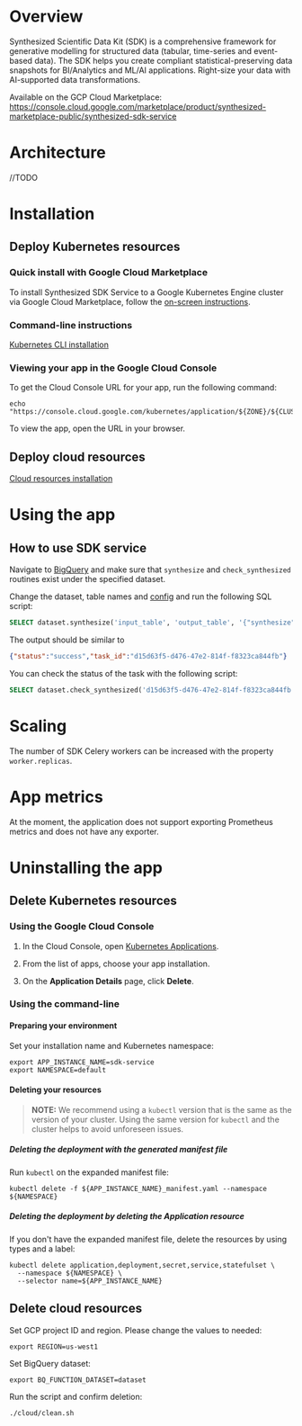 # Overview

Synthesized Scientific Data Kit (SDK) is a comprehensive framework for generative modelling for structured data (tabular, time-series and event-based data). The SDK helps you create compliant statistical-preserving data snapshots for BI/Analytics and ML/AI applications. Right-size your data with AI-supported data transformations.

Available on the GCP Cloud Marketplace: https://console.cloud.google.com/marketplace/product/synthesized-marketplace-public/synthesized-sdk-service

# Architecture

//TODO

# Installation

## Deploy Kubernetes resources

### Quick install with Google Cloud Marketplace

To install Synthesized SDK Service to a Google Kubernetes Engine cluster via Google Cloud Marketplace, follow the
[on-screen instructions](https://console.cloud.google.com/marketplace/product/synthesized-marketplace-public/synthesized-sdk-service).

### Command-line instructions

[Kubernetes CLI installation](docs%2Fk8s-cli-installation.md)

### Viewing your app in the Google Cloud Console

To get the Cloud Console URL for your app, run the following command:

```shell
echo "https://console.cloud.google.com/kubernetes/application/${ZONE}/${CLUSTER}/${NAMESPACE}/${APP_INSTANCE_NAME}"
```

To view the app, open the URL in your browser.

## Deploy cloud resources

[Cloud resources installation](docs%2Fcloud-resources-installation.md)

# Using the app

## How to use SDK service

Navigate to [BigQuery](https://console.cloud.google.com/bigquery) and make sure that `synthesize` and `check_synthesized` 
routines exist under the specified dataset.

Change the dataset, table names and [config](https://docs.synthesized.io/sdk/latest/getting_started/yaml) and run the following SQL script:
```sql
SELECT dataset.synthesize('input_table', 'output_table', '{"synthesize": {"num_rows": 1000, "produce_nans": true}}');
```

The output should be similar to
```json
{"status":"success","task_id":"d15d63f5-d476-47e2-814f-f8323ca844fb"}
```

You can check the status of the task with the following script:
```sql
SELECT dataset.check_synthesized('d15d63f5-d476-47e2-814f-f8323ca844fb');
```

# Scaling

The number of SDK Celery workers can be increased with the property `worker.replicas`.

# App metrics

At the moment, the application does not support exporting Prometheus metrics and does not have any exporter.

# Uninstalling the app

## Delete Kubernetes resources

### Using the Google Cloud Console

1.  In the Cloud Console, open
    [Kubernetes Applications](https://console.cloud.google.com/kubernetes/application).

2.  From the list of apps, choose your app installation.

3.  On the **Application Details** page, click **Delete**.

### Using the command-line

#### Preparing your environment

Set your installation name and Kubernetes namespace:

```shell
export APP_INSTANCE_NAME=sdk-service
export NAMESPACE=default
```

#### Deleting your resources

> **NOTE:** We recommend using a `kubectl` version that is the same as the
> version of your cluster. Using the same version for `kubectl` and the cluster
> helps to avoid unforeseen issues.

##### Deleting the deployment with the generated manifest file

Run `kubectl` on the expanded manifest file:

```shell
kubectl delete -f ${APP_INSTANCE_NAME}_manifest.yaml --namespace ${NAMESPACE}
```

##### Deleting the deployment by deleting the Application resource

If you don't have the expanded manifest file, delete the resources by using
types and a label:

```shell
kubectl delete application,deployment,secret,service,statefulset \
  --namespace ${NAMESPACE} \
  --selector name=${APP_INSTANCE_NAME}
```

## Delete cloud resources

Set GCP project ID and region. Please change the values to needed:
```shell
export REGION=us-west1
```

Set BigQuery dataset:
```shell
export BQ_FUNCTION_DATASET=dataset
```

Run the script and confirm deletion:
```shell
./cloud/clean.sh
```
